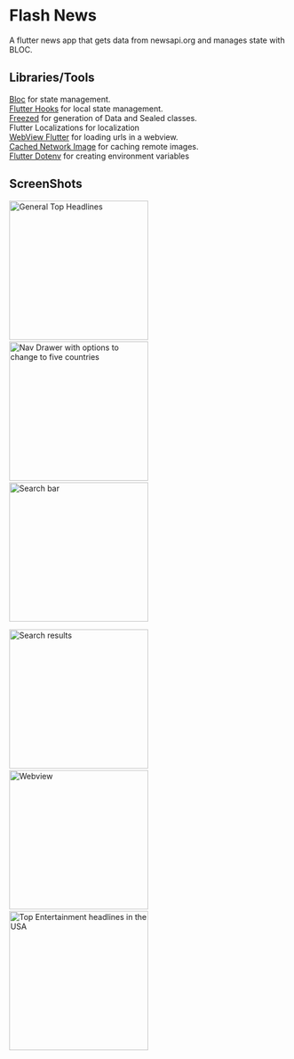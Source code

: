 # Flash News

A flutter news app that gets data from newsapi.org and manages state with BLOC.

## Libraries/Tools
[Bloc](https://pub.dev/packages/bloc) for state management.  
[Flutter Hooks](https://pub.dev/packages/flutter_hooks) for local state management.  
[Freezed](https://pub.dev/packages/freezed) for generation of Data and Sealed classes.  
Flutter Localizations for localization  
[WebView Flutter](https://pub.dev/packages/webview_flutter) for loading urls in a webview.  
[Cached Network Image](https://pub.dev/packages/cached_network_image) for caching remote images.  
[Flutter Dotenv](https://pub.dev/packages/flutter_dotenv) for creating environment variables  


## ScreenShots
  
<img src="https://github.com/nzikak/News-App/blob/main/screenshots/Screenshot1.jpg" width=250 alt="General Top Headlines"/>&nbsp;&nbsp;&nbsp;&nbsp;
<img src="https://github.com/nzikak/News-App/blob/main/screenshots/Screenshot2.jpg" width=250 alt="Nav Drawer with options to change to five countries" />&nbsp;&nbsp;&nbsp;&nbsp;
<img src="https://github.com/nzikak/News-App/blob/main/screenshots/Screenshot3.jpg" width=250 alt="Search bar" />  
  
  
<img src="https://github.com/nzikak/News-App/blob/main/screenshots/Screenshot4.jpg" width=250 alt="Search results"/>&nbsp;&nbsp;&nbsp;&nbsp;
<img src="https://github.com/nzikak/News-App/blob/main/screenshots/Screenshot5.jpg" width=250 alt="Webview" />&nbsp;&nbsp;&nbsp;&nbsp;
<img src="https://github.com/nzikak/News-App/blob/main/screenshots/Screenshot6.jpg" width=250 alt="Top Entertainment headlines in the USA" />  
